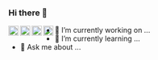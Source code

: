 ### Hi there 👋

<a href="https://t.me/ea_evdokimov"><img align="left" height=20 width=20 src="https://pngicon.ru/file/uploads/telegram.png" /></a>

<a href="https://vk.com/ea_evdokimov"><img align="left" height=20 width=20 src="https://pngicon.ru/file/uploads/vk-256x256.png" /></a>

<a href="https://www.instagram.com/ea_evdokimov/"><img align="left" height=20 width=20 src="https://pngicon.ru/file/uploads/instagram.png" /></a>

<a href="mailto:evdokimov.ea@phystech.edu"><img align="left" height=20 width=20 src="https://pngicon.ru/file/uploads/elektron-pochta.png" /></a>  

- 🔭 I’m currently working on ...
- 🌱 I’m currently learning ...
- 💬 Ask me about ...

